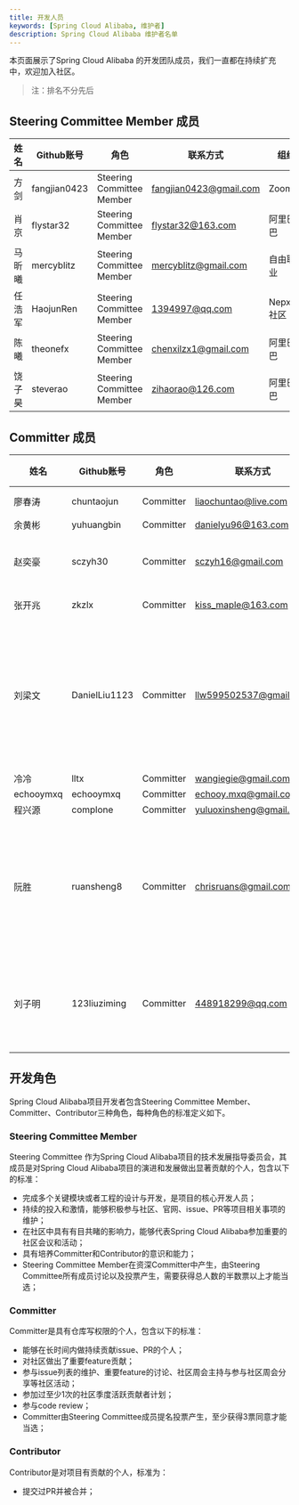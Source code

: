 ```yaml
---
title: 开发人员
keywords: [Spring Cloud Alibaba, 维护者]
description: Spring Cloud Alibaba 维护者名单
---
```


本页面展示了Spring Cloud Alibaba 的开发团队成员，我们一直都在持续扩充中，欢迎加入社区。  
> 注：排名不分先后

## Steering Committee Member 成员

| 姓名 | Github账号 | 角色                      | 联系方式             | 组织         |
| ---- | ---------- | ------------------------- | -------------------- | ------------ |
| 方剑 | fangjian0423 | Steering Committee Member | fangjian0423@gmail.com | Zoom         |
| 肖京 | flystar32  | Steering Committee Member | flystar32@163.com    | 阿里巴巴    |
| 马昕曦 | mercyblitz | Steering Committee Member | mercyblitz@gmail.com | 自由职业 |
| 任浩军 | HaojunRen  | Steering Committee Member | 1394997@qq.com       | Nepxion社区 |
| 陈曦 | theonefx   | Steering Committee Member | chenxilzx1@gmail.com | 阿里巴巴    |
| 饶子昊 | steverao   | Steering Committee Member | zihaorao@126.com     | 阿里巴巴    |

## Committer 成员

| 姓名        | Github账号   | 角色     | 联系方式                 | 组织          |
|-----------| ------------ | -------- | ------------------------ |-------------|
| 廖春涛       | chuntaojun   | Committer | liaochuntao@live.com      | 腾讯          |
| 余黄彬       | yuhuangbin   | Committer | danielyu96@163.com       | ~           |
| 赵奕豪       | sczyh30      | Committer | sczyh16@gmail.com        | 阿里巴巴        |
| 张开兆       | zkzlx        | Committer | kiss_maple@163.com       | 得物          |
| 刘梁文       | DanielLiu1123 | Committer | llw599502537@gmail.com   | 深圳市萌时科技有限公司 |
| 冷冷        | lltx         | Committer | wangiegie@gmail.com      | ~           |
| echooymxq | echooymxq | Committer | echooy.mxq@gmail.com | ~           |
| 程兴源       | complone     | Committer | yuluoxinsheng@gmail.com | ~           |
| 阮胜        | ruansheng8   | Committer | chrisruans@gmail.com     | 智业软件股份有限公司  |
| 刘子明       | 123liuziming   | Committer | 448918299@qq.com     | 北京大学研究生     |


## 开发角色
Spring Cloud Alibaba项目开发者包含Steering Committee Member、Committer、Contributor三种角色，每种角色的标准定义如下。

### Steering Committee Member
Steering Committee 作为Spring Cloud Alibaba项目的技术发展指导委员会，其成员是对Spring Cloud Alibaba项目的演进和发展做出显著贡献的个人，包含以下的标准：

* 完成多个关键模块或者工程的设计与开发，是项目的核心开发人员；
* 持续的投入和激情，能够积极参与社区、官网、issue、PR等项目相关事项的维护；
* 在社区中具有有目共睹的影响力，能够代表Spring Cloud Alibaba参加重要的社区会议和活动；
* 具有培养Committer和Contributor的意识和能力；
* Steering Committee Member在资深Committer中产生，由Steering Committee所有成员讨论以及投票产生，需要获得总人数的半数票以上才能当选；

### Committer
Committer是具有仓库写权限的个人，包含以下的标准：

* 能够在长时间内做持续贡献issue、PR的个人；
* 对社区做出了重要feature贡献；
* 参与issue列表的维护、重要feature的讨论、社区周会主持与参与社区周会分享等社区活动；
* 参加过至少1次的社区季度活跃贡献者计划；
* 参与code review；
* Committer由Steering Committee成员提名投票产生，至少获得3票同意才能当选；

### Contributor
Contributor是对项目有贡献的个人，标准为：
* 提交过PR并被合并；
